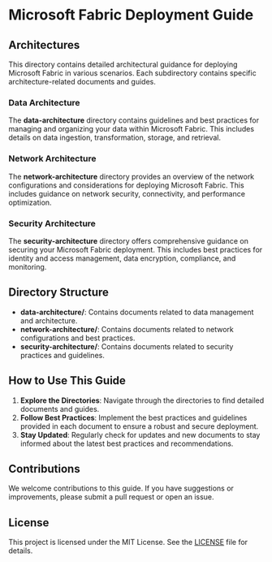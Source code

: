 # Microsoft Fabric Deployment Guide

## Architectures

This directory contains detailed architectural guidance for deploying Microsoft Fabric in various scenarios. Each subdirectory contains specific architecture-related documents and guides.

### Data Architecture

The **data-architecture** directory contains guidelines and best practices for managing and organizing your data within Microsoft Fabric. This includes details on data ingestion, transformation, storage, and retrieval.

### Network Architecture

The **network-architecture** directory provides an overview of the network configurations and considerations for deploying Microsoft Fabric. This includes guidance on network security, connectivity, and performance optimization.

### Security Architecture

The **security-architecture** directory offers comprehensive guidance on securing your Microsoft Fabric deployment. This includes best practices for identity and access management, data encryption, compliance, and monitoring.

## Directory Structure

- **data-architecture/**: Contains documents related to data management and architecture.
- **network-architecture/**: Contains documents related to network configurations and best practices.
- **security-architecture/**: Contains documents related to security practices and guidelines.

## How to Use This Guide

1. **Explore the Directories**: Navigate through the directories to find detailed documents and guides.
2. **Follow Best Practices**: Implement the best practices and guidelines provided in each document to ensure a robust and secure deployment.
3. **Stay Updated**: Regularly check for updates and new documents to stay informed about the latest best practices and recommendations.

## Contributions

We welcome contributions to this guide. If you have suggestions or improvements, please submit a pull request or open an issue.

## License

This project is licensed under the MIT License. See the [LICENSE](../LICENSE) file for details.
